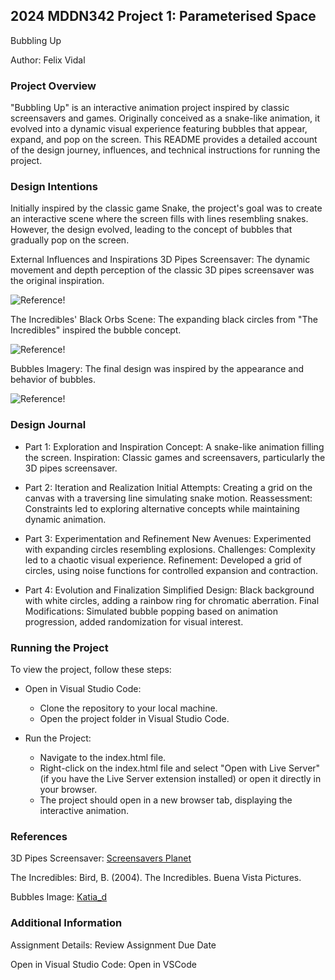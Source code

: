 ## 2024 MDDN342 Project 1: Parameterised Space
Bubbling Up

Author: Felix Vidal

### Project Overview

"Bubbling Up" is an interactive animation project inspired by classic screensavers and games. Originally conceived as a snake-like animation, it evolved into a dynamic visual experience featuring bubbles that appear, expand, and pop on the screen. This README provides a detailed account of the design journey, influences, and technical instructions for running the project.

### Design Intentions

Initially inspired by the classic game Snake, the project's goal was to create an interactive scene where the screen fills with lines resembling snakes. However, the design evolved, leading to the concept of bubbles that gradually pop on the screen.

External Influences and Inspirations
3D Pipes Screensaver: The dynamic movement and depth perception of the classic 3D pipes screensaver was the original inspiration.

![Reference!](MDDN342_pipes02.jpg)

The Incredibles' Black Orbs Scene: The expanding black circles from "The Incredibles" inspired the bubble concept.

![Reference!]( MDDN342_incrediblesBlackOrbs.jpg)

Bubbles Imagery: The final design was inspired by the appearance and behavior of bubbles.

![Reference!]( MDDN342_bubbles.jpg)

### Design Journal

- Part 1: Exploration and Inspiration
Concept: A snake-like animation filling the screen.
Inspiration: Classic games and screensavers, particularly the 3D pipes screensaver.

- Part 2: Iteration and Realization
Initial Attempts: Creating a grid on the canvas with a traversing line simulating snake motion.
Reassessment: Constraints led to exploring alternative concepts while maintaining dynamic animation.

- Part 3: Experimentation and Refinement
New Avenues: Experimented with expanding circles resembling explosions.
Challenges: Complexity led to a chaotic visual experience.
Refinement: Developed a grid of circles, using noise functions for controlled expansion and contraction.

- Part 4: Evolution and Finalization
Simplified Design: Black background with white circles, adding a rainbow ring for chromatic aberration.
Final Modifications: Simulated bubble popping based on animation progression, added randomization for visual interest.

### Running the Project

To view the project, follow these steps:

- Open in Visual Studio Code:

  - Clone the repository to your local machine.
  - Open the project folder in Visual Studio Code.

- Run the Project:

  - Navigate to the index.html file.
  - Right-click on the index.html file and select "Open with Live Server" (if you have the Live Server extension installed) or open it directly in your browser.
  - The project should open in a new browser tab, displaying the interactive animation.

### References

3D Pipes Screensaver: [Screensavers Planet](https://www.screensaversplanet.com/screensavers/3d-pipes-494/#google_vignette
)

The Incredibles: Bird, B. (2004). The Incredibles. Buena Vista Pictures.

Bubbles Image: [Katia_d](https://www.freepik.com/author/katiad)

### Additional Information
Assignment Details: Review Assignment Due Date

Open in Visual Studio Code: Open in VSCode
